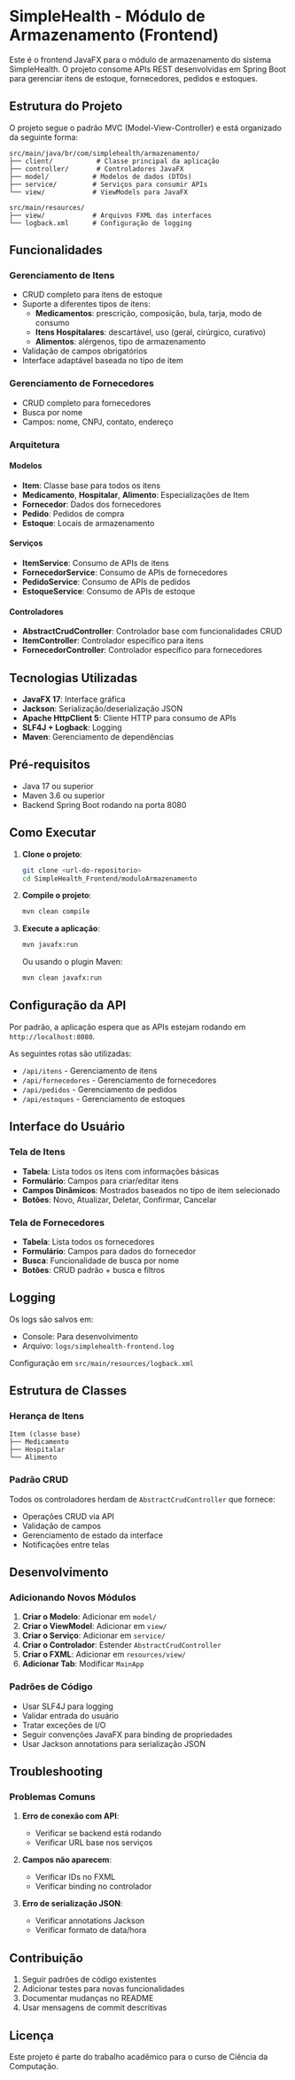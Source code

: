 # SimpleHealth - Módulo de Armazenamento (Frontend)

Este é o frontend JavaFX para o módulo de armazenamento do sistema SimpleHealth. O projeto consome APIs REST desenvolvidas em Spring Boot para gerenciar itens de estoque, fornecedores, pedidos e estoques.

## Estrutura do Projeto

O projeto segue o padrão MVC (Model-View-Controller) e está organizado da seguinte forma:

```
src/main/java/br/com/simplehealth/armazenamento/
├── client/           # Classe principal da aplicação
├── controller/       # Controladores JavaFX
├── model/           # Modelos de dados (DTOs)
├── service/         # Serviços para consumir APIs
└── view/            # ViewModels para JavaFX

src/main/resources/
├── view/            # Arquivos FXML das interfaces
└── logback.xml      # Configuração de logging
```

## Funcionalidades

### Gerenciamento de Itens
- CRUD completo para itens de estoque
- Suporte a diferentes tipos de itens:
  - **Medicamentos**: prescrição, composição, bula, tarja, modo de consumo
  - **Itens Hospitalares**: descartável, uso (geral, cirúrgico, curativo)
  - **Alimentos**: alérgenos, tipo de armazenamento
- Validação de campos obrigatórios
- Interface adaptável baseada no tipo de item

### Gerenciamento de Fornecedores
- CRUD completo para fornecedores
- Busca por nome
- Campos: nome, CNPJ, contato, endereço

### Arquitetura

#### Modelos
- **Item**: Classe base para todos os itens
- **Medicamento**, **Hospitalar**, **Alimento**: Especializações de Item
- **Fornecedor**: Dados dos fornecedores
- **Pedido**: Pedidos de compra
- **Estoque**: Locais de armazenamento

#### Serviços
- **ItemService**: Consumo de APIs de itens
- **FornecedorService**: Consumo de APIs de fornecedores
- **PedidoService**: Consumo de APIs de pedidos
- **EstoqueService**: Consumo de APIs de estoque

#### Controladores
- **AbstractCrudController**: Controlador base com funcionalidades CRUD
- **ItemController**: Controlador específico para itens
- **FornecedorController**: Controlador específico para fornecedores

## Tecnologias Utilizadas

- **JavaFX 17**: Interface gráfica
- **Jackson**: Serialização/deserialização JSON
- **Apache HttpClient 5**: Cliente HTTP para consumo de APIs
- **SLF4J + Logback**: Logging
- **Maven**: Gerenciamento de dependências

## Pré-requisitos

- Java 17 ou superior
- Maven 3.6 ou superior
- Backend Spring Boot rodando na porta 8080

## Como Executar

1. **Clone o projeto**:
   ```bash
   git clone <url-do-repositorio>
   cd SimpleHealth_Frontend/moduloArmazenamento
   ```

2. **Compile o projeto**:
   ```bash
   mvn clean compile
   ```

3. **Execute a aplicação**:
   ```bash
   mvn javafx:run
   ```

   Ou usando o plugin Maven:
   ```bash
   mvn clean javafx:run
   ```

## Configuração da API

Por padrão, a aplicação espera que as APIs estejam rodando em `http://localhost:8080`. 

As seguintes rotas são utilizadas:
- `/api/itens` - Gerenciamento de itens
- `/api/fornecedores` - Gerenciamento de fornecedores
- `/api/pedidos` - Gerenciamento de pedidos
- `/api/estoques` - Gerenciamento de estoques

## Interface do Usuário

### Tela de Itens
- **Tabela**: Lista todos os itens com informações básicas
- **Formulário**: Campos para criar/editar itens
- **Campos Dinâmicos**: Mostrados baseados no tipo de item selecionado
- **Botões**: Novo, Atualizar, Deletar, Confirmar, Cancelar

### Tela de Fornecedores
- **Tabela**: Lista todos os fornecedores
- **Formulário**: Campos para dados do fornecedor
- **Busca**: Funcionalidade de busca por nome
- **Botões**: CRUD padrão + busca e filtros

## Logging

Os logs são salvos em:
- Console: Para desenvolvimento
- Arquivo: `logs/simplehealth-frontend.log`

Configuração em `src/main/resources/logback.xml`

## Estrutura de Classes

### Herança de Itens
```
Item (classe base)
├── Medicamento
├── Hospitalar
└── Alimento
```

### Padrão CRUD
Todos os controladores herdam de `AbstractCrudController` que fornece:
- Operações CRUD via API
- Validação de campos
- Gerenciamento de estado da interface
- Notificações entre telas

## Desenvolvimento

### Adicionando Novos Módulos

1. **Criar o Modelo**: Adicionar em `model/`
2. **Criar o ViewModel**: Adicionar em `view/`
3. **Criar o Serviço**: Adicionar em `service/`
4. **Criar o Controlador**: Estender `AbstractCrudController`
5. **Criar o FXML**: Adicionar em `resources/view/`
6. **Adicionar Tab**: Modificar `MainApp`

### Padrões de Código

- Usar SLF4J para logging
- Validar entrada do usuário
- Tratar exceções de I/O
- Seguir convenções JavaFX para binding de propriedades
- Usar Jackson annotations para serialização JSON

## Troubleshooting

### Problemas Comuns

1. **Erro de conexão com API**:
   - Verificar se backend está rodando
   - Verificar URL base nos serviços

2. **Campos não aparecem**:
   - Verificar IDs no FXML
   - Verificar binding no controlador

3. **Erro de serialização JSON**:
   - Verificar annotations Jackson
   - Verificar formato de data/hora

## Contribuição

1. Seguir padrões de código existentes
2. Adicionar testes para novas funcionalidades
3. Documentar mudanças no README
4. Usar mensagens de commit descritivas

## Licença

Este projeto é parte do trabalho acadêmico para o curso de Ciência da Computação.